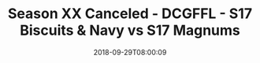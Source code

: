 ---
title: Season XX Canceled - DCGFFL - S17 Biscuits & Navy vs S17 Magnums
teams-score:
- team: _teams/s17-navy.md
  score: 38
- team: _teams/s17-gold.md
  score: 31
mvp: E. Guerra (Navy); A. Hines (Gold)
game-ball: B. Williams (Navy); D. Wilson (Gold)
season: 17
week: 2
date: '2018-09-29T08:00:09'
pageid: season-17-week-2-september-28-30-2018-6696-vs-6692
---